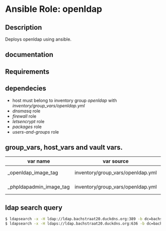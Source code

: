 
# Ansible Role: openldap

## Description

Deploys openldap using ansible.

## documentation

## Requirements

## dependecies

* host must belong to inventory group *openldap* with *inventory/group_vars/openldap.yml*
* *dnsmasq* role
* *firewall* role
* *letsencrypt* role
* *packages* role
* *users-and-groups* role

## group_vars, host_vars and vault vars.

| var name                 | var source                        | description                               |
|--------------------------|-----------------------------------|-------------------------------------------|
| _openldap_image_tag      | inventory/group_vars/openldap.yml | docker image tag osixia/openldap:<tag>    |
| _phpldapadmin_image_tag  | inventory/group_vars/openldap.yml | docker image tag osixia/phpldapadmin:<tag>|

## ldap search query

```bash
$ ldapsearch -x -H ldap://ldap.bachstraat20.duckdns.org:389 -b dc=bachstraat20,dc=duckdns,dc=org -D "cn=admin,dc=bachstraat20,dc=duckdns,dc=org" -w $ADMINPASSWORD
$ ldapsearch -x -H ldaps://ldap.bachstraat20.duckdns.org:636 -b dc=bachstraat20,dc=duckdns,dc=org -D "cn=admin,dc=bachstraat20,dc=duckdns,dc=org" -w 
```

